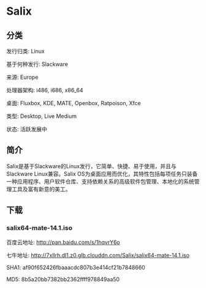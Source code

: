# Salix

## 分类

发行归类: Linux

基于何种发行: Slackware

来源: Europe

处理器架构: i486, i686, x86_64

桌面: Fluxbox, KDE, MATE, Openbox, Ratpoison, Xfce

类型: Desktop, Live Medium

状态: 活跃发展中

## 简介

Salix是基于Slackware的Linux发行，它简单、快捷、易于使用，并且与Slackware Linux兼容。Salix OS为桌面应用而优化，其特性包括每项任务只装备一种应用程序、用户软件仓库、支持依赖关系的高级软件包管理、本地化的系统管理工具及富有新意的美工。

## 下载

### salix64-mate-14.1.iso

百度云地址: http://pan.baidu.com/s/1hqvrY6o

七牛地址: http://7xllrh.dl1.z0.glb.clouddn.com/Salix/salix64-mate-14.1.iso

SHA1: af90f652426fbaaacdc807b3e414cf21b7848660

MD5: 8b5a20bb7382bb2362ffff978849aa50